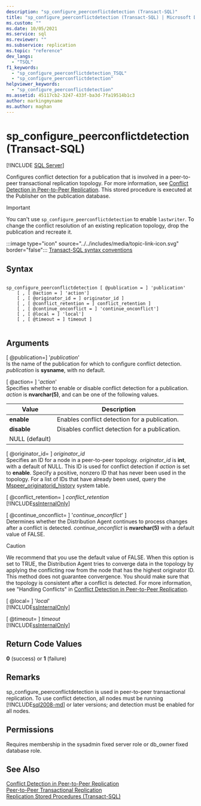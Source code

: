 ```yaml
---
description: "sp_configure_peerconflictdetection (Transact-SQL)"
title: "sp_configure_peerconflictdetection (Transact-SQL) | Microsoft Docs"
ms.custom: ""
ms.date: 10/05/2021
ms.service: sql
ms.reviewer: ""
ms.subservice: replication
ms.topic: "reference"
dev_langs: 
  - "TSQL"
f1_keywords: 
  - "sp_configure_peerconflictdetection_TSQL"
  - "sp_configure_peerconflictdetection"
helpviewer_keywords: 
  - "sp_configure_peerconflictdetection"
ms.assetid: 45117cb2-3247-433f-ba3d-7fa19514b1c3
author: markingmyname
ms.author: maghan
---
```

# sp_configure_peerconflictdetection (Transact-SQL)

[!INCLUDE [SQL Server](../../includes/applies-to-version/sqlserver.md)]

  Configures conflict detection for a publication that is involved in a peer-to-peer transactional replication topology. For more information, see [Conflict Detection in Peer-to-Peer Replication](../../relational-databases/replication/transactional/peer-to-peer-conflict-detection-in-peer-to-peer-replication.md). This stored procedure is executed at the Publisher on the publication database.  

> [!IMPORTANT]
> You can't use `sp_configure_peerconflictdetection` to enable `lastwriter`. To change the conflict resolution of an existing replication topology, drop the publication and recreate it.
  
 :::image type="icon" source="../../includes/media/topic-link-icon.svg" border="false"::: [Transact-SQL syntax conventions](../../t-sql/language-elements/transact-sql-syntax-conventions-transact-sql.md)  
  
## Syntax  
  
```  
  
sp_configure_peerconflictdetection [ @publication = ] 'publication'  
    [ , [ @action = ] 'action']  
    [ , [ @originator_id = ] originator_id ]  
    [ , [ @conflict_retention = ] conflict_retention ]  
    [ , [ @continue_onconflict = ] 'continue_onconflict']  
    [ , [ @local = ] 'local']  
    [ , [ @timeout = ] timeout ]  
  
```  
  
## Arguments  
 [ @publication=] '*publication*'  
 Is the name of the publication for which to configure conflict detection. *publication* is **sysname**, with no default.  
  
 [ @action= ] '*action*'  
 Specifies whether to enable or disable conflict detection for a publication. *action* is **nvarchar(5)**, and can be one of the following values.  
  
|Value|Description|  
|-----------|-----------------|  
|**enable**|Enables conflict detection for a publication.|  
|**disable**|Disables conflict detection for a publication.|  
|NULL (default)||  
  
 [ @originator_id= ] *originator_id*  
 Specifies an ID for a node in a peer-to-peer topology. *originator_id* is **int**, with a default of NULL. This ID is used for conflict detection if *action* is set to **enable**. Specify a positive, nonzero ID that has never been used in the topology. For a list of IDs that have already been used, query the [Mspeer_originatorid_history](../../relational-databases/system-tables/mspeer-originatorid-history-transact-sql.md) system table.  
  
 [ @conflict_retention= ] *conflict_retention*  
 [!INCLUDE[ssInternalOnly](../../includes/ssinternalonly-md.md)]  
  
 [ @continue_onconflict= ] '*continue_onconflict*' ]  
 Determines whether the Distribution Agent continues to process changes after a conflict is detected. *continue_onconflict* is **nvarchar(5)** with a default value of FALSE.  
  
> [!CAUTION]  
>  We recommend that you use the default value of FALSE. When this option is set to TRUE, the Distribution Agent tries to converge data in the topology by applying the conflicting row from the node that has the highest originator ID. This method does not guarantee convergence. You should make sure that the topology is consistent after a conflict is detected. For more information, see "Handling Conflicts" in [Conflict Detection in Peer-to-Peer Replication](../../relational-databases/replication/transactional/peer-to-peer-conflict-detection-in-peer-to-peer-replication.md).  
  
 [ @local= ] '*local*'  
 [!INCLUDE[ssInternalOnly](../../includes/ssinternalonly-md.md)]  
  
 [ @timeout= ] *timeout*  
 [!INCLUDE[ssInternalOnly](../../includes/ssinternalonly-md.md)]  
  
## Return Code Values  
 **0** (success) or **1** (failure)  
  
## Remarks  
 sp_configure_peerconflictdetection is used in peer-to-peer transactional replication. To use conflict detection, all nodes must be running [!INCLUDE[sql2008-md](../../includes/sql2008-md.md)] or later versions; and detection must be enabled for all nodes.  
  
## Permissions  
 Requires membership in the sysadmin fixed server role or db_owner fixed database role.  
  
## See Also  
 [Conflict Detection in Peer-to-Peer Replication](../../relational-databases/replication/transactional/peer-to-peer-conflict-detection-in-peer-to-peer-replication.md)   
 [Peer-to-Peer Transactional Replication](../../relational-databases/replication/transactional/peer-to-peer-transactional-replication.md)   
 [Replication Stored Procedures &#40;Transact-SQL&#41;](../../relational-databases/system-stored-procedures/replication-stored-procedures-transact-sql.md)  
  
  
